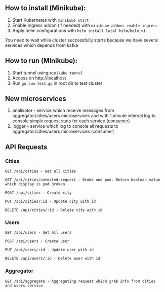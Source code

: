 ## How to install (Minikube):
1) Start Kubernetes with `minikube start`
2) Enable Ingress addon (if needed) with `minikube addons enable ingress`
3) Apply helm configurations with `helm install local helm/helm_v1`

You need to wait while cluster successfully starts because we have several services which depends from kafka

## How to run (Minikube):
1) Start tunnel using `minikube tunnel`
2) Access on http://localhost
3) Run `go run test.go` in root dir to test cluster

## New microservices
1) analisator - service which receive messages from aggregator/cities/users microservices and 
with 1 minute interval log to console simple request stats for each service (consumer)
2) logger - service which log to console all requests to aggregator/cities/users microservices (consumer)


## API Requests

### Cities
`GET /api/cities - Get all cities`

`GET /api/cities/untested-request - Broke one pod. Return boolean value which display is pod broken`

`POST /api/cities - Create city`

`PUT /api/cities/:id - Update city with id`

`DELETE /api/cities/:id - Delete city with id`

### Users
`GET /api/users - Get all users`

`POST /api/users - Create user`

`PUT /api/users/:id - Update user with id`

`DELETE /api/users/:id - Delete user with id`


### Aggregator
`GET /api/aggregate - Aggregating request which grab info from cities and users service`

